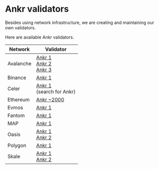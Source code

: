 # Ankr validators

Besides using network infrastructure, we are creating and maintaining our own validators.

Here are available Ankr validators.

| Network | Validator |
|---|---|
| Avalanche | [Ankr 1](https://avascan.info/staking/validator/NodeID-955GU1MqWL8yXAtoc8AsE7FNx4nGC9JyL) <br /> [Ankr 2](https://avascan.info/staking/validator/NodeID-NcZtrWEjPY7XDT5PHgZbwXLCW3LGBjxui) <br /> [Ankr 3](https://avascan.info/staking/validator/NodeID-9CnrQBBFSkE2Xzfcz3Tk1e8iauq8iNR88) <br /> |
| Binance | [Ankr 1](https://www.bnbchain.org/en/staking/validator/bva1xnudjls7x4p48qrk0j247htt7rl2k2dzp3mr3j) |
| Celer | [Ankr 1](https://sgn.celer.network/#/staking) <br/>(search for Ankr)|
| Ethereum | [Ankr ~2000](https://beaconscan.com/main/eth1deposits?eth1=0x4069D8A3dE3A72EcA86CA5e0a4B94619085E7362) |
| Evmos | [Ankr 1](https://www.mintscan.io/evmos/validators/evmosvaloper1y6yvdg2xdltzr0v5hvf8zvxk373xwas4jwgvkp) |
| Fantom | [Ankr 1](https://ftmscan.com/address/0x0aa7aa665276a96acd25329354feea8f955caf2b#validatorinfo)|
| MAP | [Ankr 1](https://mapscan.io/validators/0x9c557591958a3cd0375fa1a437c5649611722b9b)|
| Oasis | [Ankr 1](https://www.oasisscan.com/accounts/detail/oasis1qqdd4nmtcmarf4u9gdg24swxhec52du43cxzf302) <br /> [Ankr 2](https://www.oasisscan.com/accounts/detail/oasis1qzz8zmehzgcynlueydeqfax9cznzdw3lvgark5h3) |
| Polygon | [Ankr 1](https://staking.polygon.technology/validators/31) |
| Skale | [Ankr 1](https://skale-analytics.skalelabs.com/#/mainnetstatus/53) <br/> [Ankr 2](https://skale-analytics.skalelabs.com/#/mainnetstatus/54)|





